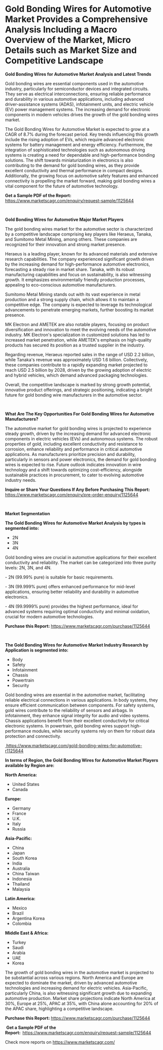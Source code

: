 <p><h1>Gold Bonding Wires for Automotive Market Provides a Comprehensive Analysis Including a Macro Overview of the Market, Micro Details such as Market Size and Competitive Landscape</h1></p><p><strong>Gold Bonding Wires for Automotive Market Analysis and Latest Trends</strong></p>
<p><p>Gold bonding wires are essential components used in the automotive industry, particularly for semiconductor devices and integrated circuits. They serve as electrical interconnections, ensuring reliable performance and durability in various automotive applications, including advanced driver-assistance systems (ADAS), infotainment units, and electric vehicle (EV) power management systems. The increasing demand for electronic components in modern vehicles drives the growth of the gold bonding wires market.</p><p>The Gold Bonding Wires for Automotive Market is expected to grow at a CAGR of 8.7% during the forecast period. Key trends influencing this growth include the rising adoption of EVs, which require advanced electronic systems for battery management and energy efficiency. Furthermore, the integration of sophisticated technologies such as autonomous driving systems is creating a need for dependable and high-performance bonding solutions. The shift towards miniaturization in electronics is also contributing to the demand for gold bonding wires, as they provide excellent conductivity and thermal performance in compact designs. Additionally, the growing focus on automotive safety features and enhanced connectivity is propelling the market forward, making gold bonding wires a vital component for the future of automotive technology.</p></p>
<p><strong>Get a Sample PDF of the Report:&nbsp;</strong> <a href="https://www.marketscagr.com/enquiry/request-sample/1125644?utm_campaign=2520&utm_medium=2&utm_source=Github&utm_content=ia&utm_term=02042025&utm_id=gold-bonding-wires-for-automotive">https://www.marketscagr.com/enquiry/request-sample/1125644</a></p>
<p>&nbsp;</p>
<p><strong>Gold Bonding Wires for Automotive Major Market Players</strong></p>
<p><p>The gold bonding wires market for the automotive sector is characterized by a competitive landscape comprising key players like Heraeus, Tanaka, and Sumitomo Metal Mining, among others. These companies are recognized for their innovation and strong market presence.</p><p>Heraeus is a leading player, known for its advanced materials and extensive research capabilities. The company experienced significant growth driven by the increasing demand for high-performance automotive electronics, forecasting a steady rise in market share. Tanaka, with its robust manufacturing capabilities and focus on sustainability, is also witnessing growth. It emphasizes environmentally friendly production processes, appealing to eco-conscious automotive manufacturers.</p><p>Sumitomo Metal Mining stands out with its vast experience in metal production and a strong supply chain, which allows it to maintain a competitive edge. The company is expected to leverage its technological advancements to penetrate emerging markets, further boosting its market presence.</p><p>MK Electron and AMETEK are also notable players, focusing on product diversification and innovation to meet the evolving needs of the automotive industry. MK Electron's specialization in customized solutions has led to increased market penetration, while AMETEK's emphasis on high-quality products has secured its position as a trusted supplier in the industry.</p><p>Regarding revenue, Heraeus reported sales in the range of USD 2.2 billion, while Tanaka's revenue was approximately USD 1.6 billion. Collectively, these companies contribute to a rapidly expanding market projected to reach USD 2.5 billion by 2028, driven by the growing adoption of electric and hybrid vehicles, which demand advanced packaging technologies.</p><p>Overall, the competitive landscape is marked by strong growth potential, innovative product offerings, and strategic positioning, indicating a bright future for gold bonding wire manufacturers in the automotive sector.</p></p>
<p>&nbsp;</p>
<p><strong>What Are The Key Opportunities For Gold Bonding Wires for Automotive Manufacturers?</strong></p>
<p><p>The automotive market for gold bonding wires is projected to experience steady growth, driven by the increasing demand for advanced electronic components in electric vehicles (EVs) and autonomous systems. The robust properties of gold, including excellent conductivity and resistance to corrosion, enhance reliability and performance in critical automotive applications. As manufacturers prioritize precision and durability, particularly in sensors and power electronics, the demand for gold bonding wires is expected to rise. Future outlook indicates innovation in wire technology and a shift towards optimizing cost-efficiency, alongside sustainable practices in procurement, to cater to evolving automotive industry needs.</p></p>
<p><strong>Inquire or Share Your Questions If Any Before Purchasing This Report:</strong> <a href="https://www.marketscagr.com/enquiry/pre-order-enquiry/1125644?utm_campaign=2520&utm_medium=2&utm_source=Github&utm_content=ia&utm_term=02042025&utm_id=gold-bonding-wires-for-automotive">https://www.marketscagr.com/enquiry/pre-order-enquiry/1125644</a></p>
<p>&nbsp;</p>
<p><strong>Market Segmentation</strong></p>
<p><strong>The Gold Bonding Wires for Automotive Market Analysis by types is segmented into:</strong></p>
<p><ul><li>2N</li><li>3N</li><li>4N</li></ul></p>
<p><p>Gold bonding wires are crucial in automotive applications for their excellent conductivity and reliability. The market can be categorized into three purity levels: 2N, 3N, and 4N. </p><p>- 2N (99.99% pure) is suitable for basic requirements. </p><p>- 3N (99.999% pure) offers enhanced performance for mid-level applications, ensuring better reliability and durability in automotive electronics. </p><p>- 4N (99.9999% pure) provides the highest performance, ideal for advanced systems requiring optimal conductivity and minimal oxidation, crucial for modern automotive technologies.</p></p>
<p><strong>Purchase this Report:&nbsp;</strong><a href="https://www.marketscagr.com/purchase/1125644?utm_campaign=2520&utm_medium=2&utm_source=Github&utm_content=ia&utm_term=02042025&utm_id=gold-bonding-wires-for-automotive">https://www.marketscagr.com/purchase/1125644</a></p>
<p>&nbsp;</p>
<p><strong>The Gold Bonding Wires for Automotive Market Industry Research by Application is segmented into:</strong></p>
<p><ul><li>Body</li><li>Safety</li><li>Infotainment</li><li>Chassis</li><li>Powertrain</li><li>Security</li></ul></p>
<p><p>Gold bonding wires are essential in the automotive market, facilitating reliable electrical connections in various applications. In body systems, they ensure efficient communication between components. For safety systems, gold wires contribute to the reliability of sensors and airbags. In infotainment, they enhance signal integrity for audio and video systems. Chassis applications benefit from their excellent conductivity for critical electronic systems. In powertrain, gold bonding wires support high-performance modules, while security systems rely on them for robust data protection and connectivity.</p></p>
<p><a href="https://www.marketscagr.com/gold-bonding-wires-for-automotive-r1125644?utm_campaign=2520&utm_medium=2&utm_source=Github&utm_content=ia&utm_term=02042025&utm_id=gold-bonding-wires-for-automotive">&nbsp;https://www.marketscagr.com/gold-bonding-wires-for-automotive-r1125644</a></p>
<p><strong>In terms of Region, the Gold Bonding Wires for Automotive Market Players available by Region are:</strong></p>
<p>
    <p> <strong> North America: </strong>
        <ul>
            <li>United States</li>
            <li>Canada</li>
        </ul>
        </p> 
    <p> <strong> Europe: </strong>
        <ul>
            <li>Germany</li>
            <li>France</li>
            <li>U.K.</li>
            <li>Italy</li>
            <li>Russia</li>
        </ul>
        </p> 
    <p> <strong> Asia-Pacific: </strong>
        <ul>
            <li>China</li>
            <li>Japan</li>
            <li>South Korea</li>
            <li>India</li>
            <li>Australia</li>
            <li>China Taiwan</li>
            <li>Indonesia</li>
            <li>Thailand</li>
            <li>Malaysia</li>
        </ul>
        </p> 
    <p> <strong> Latin America: </strong>
        <ul>
            <li>Mexico</li>
            <li>Brazil</li>
            <li>Argentina Korea</li>
            <li>Colombia</li>
        </ul>
        </p> 
    <p> <strong> Middle East & Africa: </strong>
        <ul>
            <li>Turkey</li>
            <li>Saudi</li>
            <li>Arabia</li>
            <li>UAE</li>
            <li>Korea</li>
        </ul>
    </p>
    </p>
<p><p>The growth of gold bonding wires in the automotive market is projected to be substantial across various regions. North America and Europe are expected to dominate the market, driven by advanced automotive technologies and increasing demand for electric vehicles. Asia-Pacific, particularly China, is also witnessing significant growth due to expanding automotive production. Market share projections indicate North America at 30%, Europe at 25%, APAC at 35%, with China alone accounting for 20% of the APAC share, highlighting a competitive landscape.</p></p>
<p><strong>Purchase this Report: </strong><a href="https://www.marketscagr.com/purchase/1125644?utm_campaign=2520&utm_medium=2&utm_source=Github&utm_content=ia&utm_term=02042025&utm_id=gold-bonding-wires-for-automotive">https://www.marketscagr.com/purchase/1125644</a></p>
<p>&nbsp;<strong>Get a Sample PDF of the Report:&nbsp;&nbsp;</strong><a href="https://www.marketscagr.com/enquiry/request-sample/1125644?utm_campaign=2520&utm_medium=2&utm_source=Github&utm_content=ia&utm_term=02042025&utm_id=gold-bonding-wires-for-automotive">https://www.marketscagr.com/enquiry/request-sample/1125644</a></p>
<p><strong></strong></p>
<p>Check more reports on <a href="https://www.marketscagr.com/?utm_campaign=2520&utm_medium=2&utm_source=Github&utm_content=ia&utm_term=02042025&utm_id=gold-bonding-wires-for-automotive">https://www.marketscagr.com/</a></p>